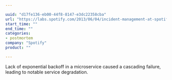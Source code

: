 ```yaml
---

uuid: "d17fe136-eb00-44f8-8147-e3dc22358cba"
url: "https://labs.spotify.com/2013/06/04/incident-management-at-spotify/"
start_time: ""
end_time: ""
categories:
- postmortem
company: "Spotify"
product: ""

---
```


Lack of exponential backoff in a microservice caused a cascading failure, leading to notable service degradation.
